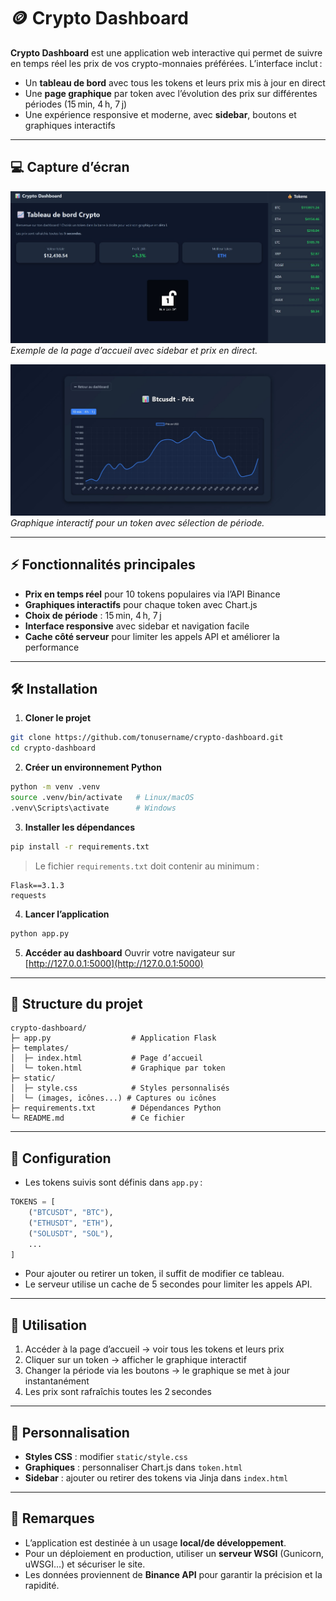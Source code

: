 # 🪙 Crypto Dashboard

**Crypto Dashboard** est une application web interactive qui permet de suivre en temps réel les prix de vos crypto-monnaies préférées. L’interface inclut :

* Un **tableau de bord** avec tous les tokens et leurs prix mis à jour en direct
* Une **page graphique** par token avec l’évolution des prix sur différentes périodes (15 min, 4 h, 7 j)
* Une expérience responsive et moderne, avec **sidebar**, boutons et graphiques interactifs

---

## 💻 Capture d’écran

![Dashboard](img/index_projet.jpg)
*Exemple de la page d’accueil avec sidebar et prix en direct.*

![Token Graph](img/graph_token.jpg)
*Graphique interactif pour un token avec sélection de période.*

---

## ⚡ Fonctionnalités principales

* **Prix en temps réel** pour 10 tokens populaires via l’API Binance
* **Graphiques interactifs** pour chaque token avec Chart.js
* **Choix de période** : 15 min, 4 h, 7 j
* **Interface responsive** avec sidebar et navigation facile
* **Cache côté serveur** pour limiter les appels API et améliorer la performance

---

## 🛠️ Installation

1. **Cloner le projet**

```bash
git clone https://github.com/tonusername/crypto-dashboard.git
cd crypto-dashboard
```

2. **Créer un environnement Python**

```bash
python -m venv .venv
source .venv/bin/activate   # Linux/macOS
.venv\Scripts\activate      # Windows
```

3. **Installer les dépendances**

```bash
pip install -r requirements.txt
```

> Le fichier `requirements.txt` doit contenir au minimum :

```
Flask==3.1.3
requests
```

4. **Lancer l’application**

```bash
python app.py
```

5. **Accéder au dashboard**
   Ouvrir votre navigateur sur [http://127.0.0.1:5000](http://127.0.0.1:5000)

---

## 📁 Structure du projet

```
crypto-dashboard/
├─ app.py                  # Application Flask
├─ templates/
│  ├─ index.html           # Page d’accueil
│  └─ token.html           # Graphique par token
├─ static/
│  ├─ style.css            # Styles personnalisés
│  └─ (images, icônes...) # Captures ou icônes
├─ requirements.txt        # Dépendances Python
└─ README.md               # Ce fichier
```

---

## 🔧 Configuration

* Les tokens suivis sont définis dans `app.py` :

```python
TOKENS = [
    ("BTCUSDT", "BTC"),
    ("ETHUSDT", "ETH"),
    ("SOLUSDT", "SOL"),
    ...
]
```

* Pour ajouter ou retirer un token, il suffit de modifier ce tableau.
* Le serveur utilise un cache de 5 secondes pour limiter les appels API.

---

## 🚀 Utilisation

1. Accéder à la page d’accueil → voir tous les tokens et leurs prix
2. Cliquer sur un token → afficher le graphique interactif
3. Changer la période via les boutons → le graphique se met à jour instantanément
4. Les prix sont rafraîchis toutes les 2 secondes

---

## 🎨 Personnalisation

* **Styles CSS** : modifier `static/style.css`
* **Graphiques** : personnaliser Chart.js dans `token.html`
* **Sidebar** : ajouter ou retirer des tokens via Jinja dans `index.html`

---

## 📌 Remarques

* L’application est destinée à un usage **local/de développement**.
* Pour un déploiement en production, utiliser un **serveur WSGI** (Gunicorn, uWSGI…) et sécuriser le site.
* Les données proviennent de **Binance API** pour garantir la précision et la rapidité.
